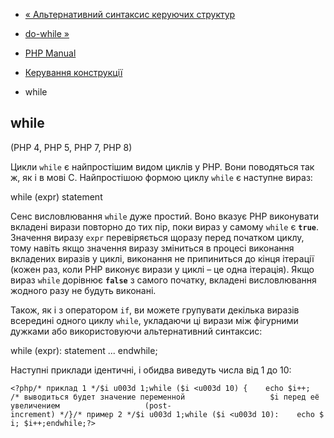 - [« Альтернативний синтаксис керуючих структур](control-structures.alternative-syntax.md)
- [do-while »](control-structures.do.while.md)

- [PHP Manual](index.md)
- [Керування конструкції](language.control-structures.md)
- while

## while

(PHP 4, PHP 5, PHP 7, PHP 8)

Цикли `while` є найпростішим видом циклів у PHP. Вони поводяться так
ж, як і в мові C. Найпростішою формою циклу `while` є наступне
вираз:

while (expr)
statement

Сенс висловлювання `while` дуже простий. Воно вказує PHP виконувати
вкладені вирази повторно до тих пір, поки вираз у самому `while`
є **`true`**. Значення виразу `expr` перевіряється щоразу
перед початком циклу, тому навіть якщо значення виразу зміниться в
процесі виконання вкладених виразів у циклі, виконання не
припиниться до кінця ітерації (кожен раз, коли PHP виконує вирази
у циклі – це одна ітерація). Якщо вираз `while` дорівнює **`false`** з
самого початку, вкладені висловлювання жодного разу не будуть виконані.

Також, як і з оператором `if`, ви можете групувати декілька
виразів всередині одного циклу `while`, укладаючи ці вирази між
фігурними дужками або використовуючи альтернативний синтаксис:

while (expr):
statement
...
endwhile;

Наступні приклади ідентичні, і обидва виведуть числа від 1 до 10:

` <?php/* приклад 1 */$i u003d 1;while ($i <u003d 10) {    echo $i++; /* выводиться будет значение переменной                   $i перед её увеличением                   (post-increment) */}/* пример 2 */$i u003d 1;while ($i <u003d 10):    echo $i; $i++;endwhile;?> `
